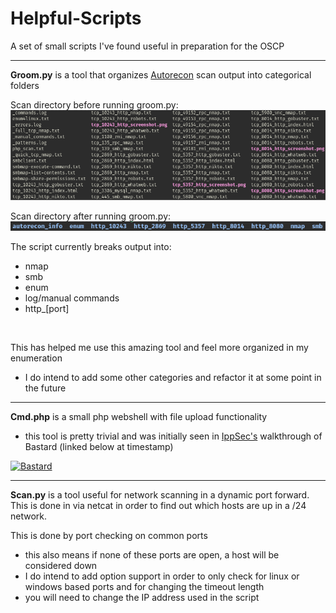 # Helpful-Scripts
A set of small scripts I've found useful in preparation for the OSCP

<hr>

**Groom.py** is a tool that organizes [Autorecon](https://github.com/Tib3rius/AutoRecon) scan output into categorical folders</br>

Scan directory before running groom.py:</br>
![Before](screenshots/before.png?raw=true)

Scan directory after running groom.py:</br>
![After](screenshots/after.png?raw=true)

The script currently breaks output into:
- nmap
- smb
- enum
- log/manual commands
- http_[port]
</br>

This has helped me use this amazing tool and feel more organized in my enumeration</br>
- I do intend to add some other categories and refactor it at some point in the future
<hr>

**Cmd.php** is a small php webshell with file upload functionality
- this tool is pretty trivial and was initially seen in [IppSec's](https://www.youtube.com/channel/UCa6eh7gCkpPo5XXUDfygQQA) walkthrough of Bastard (linked below at timestamp)

[![Bastard](http://img.youtube.com/vi/lP-E5vmZNC0/0.jpg)](http://www.youtube.com/watch?v=lP-E5vmZNC0&t=675 "Bastard")

<hr>

**Scan.py** is a tool useful for network scanning in a dynamic port forward. This is done in via netcat in order to find out which hosts are up in a /24 network.

This is done by port checking on common ports
- this also means if none of these ports are open, a host will be considered down
- I do intend to add option support in order to only check for linux or windows based ports and for changing the timeout length
- you will need to change the IP address used in the script
